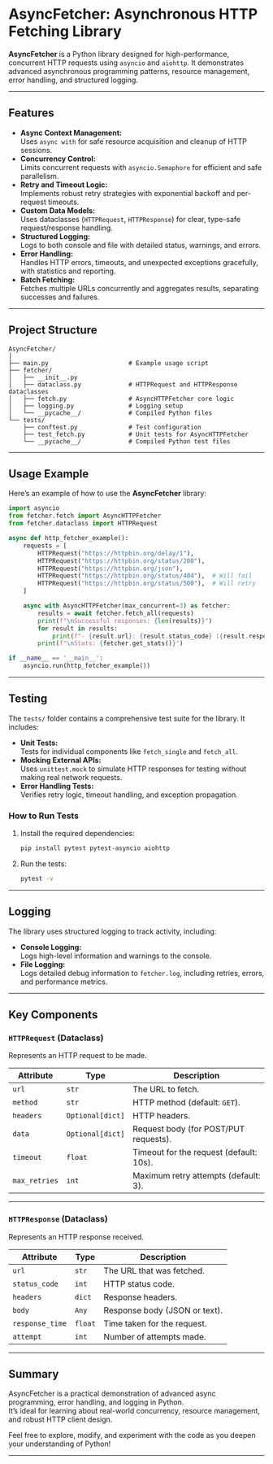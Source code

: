 # AsyncFetcher: Asynchronous HTTP Fetching Library

**AsyncFetcher** is a Python library designed for high-performance, concurrent HTTP requests using `asyncio` and `aiohttp`. It demonstrates advanced asynchronous programming patterns, resource management, error handling, and structured logging.

---

## Features

- **Async Context Management:**  
  Uses `async with` for safe resource acquisition and cleanup of HTTP sessions.
- **Concurrency Control:**  
  Limits concurrent requests with `asyncio.Semaphore` for efficient and safe parallelism.
- **Retry and Timeout Logic:**  
  Implements robust retry strategies with exponential backoff and per-request timeouts.
- **Custom Data Models:**  
  Uses dataclasses (`HTTPRequest`, `HTTPResponse`) for clear, type-safe request/response handling.
- **Structured Logging:**  
  Logs to both console and file with detailed status, warnings, and errors.
- **Error Handling:**  
  Handles HTTP errors, timeouts, and unexpected exceptions gracefully, with statistics and reporting.
- **Batch Fetching:**  
  Fetches multiple URLs concurrently and aggregates results, separating successes and failures.

---

## Project Structure

```
AsyncFetcher/
│
├── main.py                      # Example usage script
├── fetcher/
│   ├── __init__.py
│   ├── dataclass.py             # HTTPRequest and HTTPResponse dataclasses
│   ├── fetch.py                 # AsyncHTTPFetcher core logic
│   ├── logging.py               # Logging setup
│   └── __pycache__/             # Compiled Python files
└── tests/
    ├── conftest.py              # Test configuration
    ├── test_fetch.py            # Unit tests for AsyncHTTPFetcher
    └── __pycache__/             # Compiled Python test files
```

---

## Usage Example

Here’s an example of how to use the **AsyncFetcher** library:

```python
import asyncio
from fetcher.fetch import AsyncHTTPFetcher
from fetcher.dataclass import HTTPRequest

async def http_fetcher_example():
    requests = [
        HTTPRequest("https://httpbin.org/delay/1"),
        HTTPRequest("https://httpbin.org/status/200"),
        HTTPRequest("https://httpbin.org/json"),
        HTTPRequest("https://httpbin.org/status/404"),  # Will fail
        HTTPRequest("https://httpbin.org/status/500"),  # Will retry
    ]

    async with AsyncHTTPFetcher(max_concurrent=3) as fetcher:
        results = await fetcher.fetch_all(requests)
        print(f"\nSuccessful responses: {len(results)}")
        for result in results:
            print(f"- {result.url}: {result.status_code} ({result.response_time:.2f}s)")
        print(f"\nStats: {fetcher.get_stats()}")

if __name__ == '__main__':
    asyncio.run(http_fetcher_example())
```

---

## Testing

The `tests/` folder contains a comprehensive test suite for the library. It includes:

- **Unit Tests:**  
  Tests for individual components like `fetch_single` and `fetch_all`.
- **Mocking External APIs:**  
  Uses `unittest.mock` to simulate HTTP responses for testing without making real network requests.
- **Error Handling Tests:**  
  Verifies retry logic, timeout handling, and exception propagation.

### How to Run Tests

1. Install the required dependencies:
   ```bash
   pip install pytest pytest-asyncio aiohttp
   ```

2. Run the tests:
   ```bash
   pytest -v
   ```

---

## Logging

The library uses structured logging to track activity, including:

- **Console Logging:**  
  Logs high-level information and warnings to the console.
- **File Logging:**  
  Logs detailed debug information to `fetcher.log`, including retries, errors, and performance metrics.

---

## Key Components

### `HTTPRequest` (Dataclass)
Represents an HTTP request to be made.

| Attribute     | Type               | Description                              |
|---------------|--------------------|------------------------------------------|
| `url`         | `str`              | The URL to fetch.                        |
| `method`      | `str`              | HTTP method (default: `GET`).            |
| `headers`     | `Optional[dict]`   | HTTP headers.                            |
| `data`        | `Optional[dict]`   | Request body (for POST/PUT requests).    |
| `timeout`     | `float`            | Timeout for the request (default: 10s).  |
| `max_retries` | `int`              | Maximum retry attempts (default: 3).     |

---

### `HTTPResponse` (Dataclass)
Represents an HTTP response received.

| Attribute       | Type               | Description                              |
|-----------------|--------------------|------------------------------------------|
| `url`           | `str`              | The URL that was fetched.                |
| `status_code`   | `int`              | HTTP status code.                        |
| `headers`       | `dict`             | Response headers.                        |
| `body`          | `Any`              | Response body (JSON or text).            |
| `response_time` | `float`            | Time taken for the request.              |
| `attempt`       | `int`              | Number of attempts made.                 |

---

## Summary

AsyncFetcher is a practical demonstration of advanced async programming, error handling, and logging in Python.  
It’s ideal for learning about real-world concurrency, resource management, and robust HTTP client design.

Feel free to explore, modify, and experiment with the code as you deepen your understanding of Python!

---
